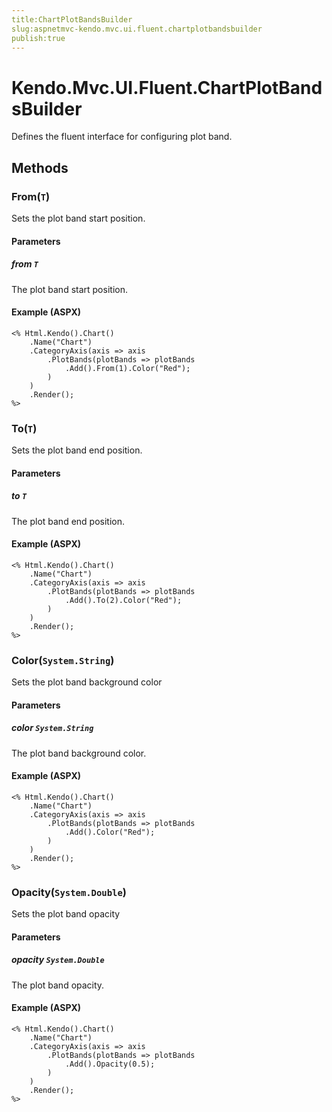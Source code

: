 ```yaml
---
title:ChartPlotBandsBuilder
slug:aspnetmvc-kendo.mvc.ui.fluent.chartplotbandsbuilder
publish:true
---
```


# Kendo.Mvc.UI.Fluent.ChartPlotBandsBuilder
Defines the fluent interface for configuring plot band.



## Methods

### From(`T`)
Sets the plot band start position.


#### Parameters

##### from `T`
The plot band start position.




#### Example (ASPX)
    <% Html.Kendo().Chart()
        .Name("Chart")
        .CategoryAxis(axis => axis
            .PlotBands(plotBands => plotBands
                .Add().From(1).Color("Red");
            )
        )
        .Render();
    %>


### To(`T`)
Sets the plot band end position.


#### Parameters

##### to `T`
The plot band end position.




#### Example (ASPX)
    <% Html.Kendo().Chart()
        .Name("Chart")
        .CategoryAxis(axis => axis
            .PlotBands(plotBands => plotBands
                .Add().To(2).Color("Red");
            )
        )
        .Render();
    %>


### Color(`System.String`)
Sets the plot band background color


#### Parameters

##### color `System.String`
The plot band background color.




#### Example (ASPX)
    <% Html.Kendo().Chart()
        .Name("Chart")
        .CategoryAxis(axis => axis
            .PlotBands(plotBands => plotBands
                .Add().Color("Red");
            )
        )
        .Render();
    %>


### Opacity(`System.Double`)
Sets the plot band opacity


#### Parameters

##### opacity `System.Double`
The plot band opacity.




#### Example (ASPX)
    <% Html.Kendo().Chart()
        .Name("Chart")
        .CategoryAxis(axis => axis
            .PlotBands(plotBands => plotBands
                .Add().Opacity(0.5);
            )
        )
        .Render();
    %>



